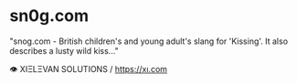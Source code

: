 # sn0g.com

"snog.com - British children's and young adult's slang for 'Kissing'. It also describes a lusty wild kiss..."

👁 XIΞLΞVAN SOLUTIONS / https://xı.com